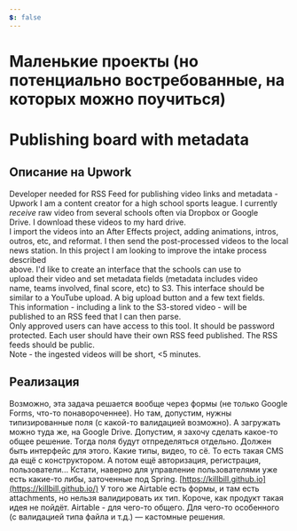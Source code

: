 ```yaml
---
💲: false
---
```

# Маленькие проекты (но потенциально востребованные, на которых можно поучиться)
# Publishing board with metadata
## Описание на Upwork
Developer needed for RSS Feed for publishing video links and metadata - Upwork
I am a content creator for a high school sports league. I currently  
*receive* raw video from several schools often via Dropbox or Google  
Drive. I download these videos to my hard drive.  
I import the videos into an After Effects project, adding animations, intros, outros, etc, and reformat.
I then send the post-processed videos to the local news station.
In this project I am looking to improve the intake process described  
above. I'd like to create an interface that the schools can use to  
upload their video and set metadata fields (metadata includes video  
name, teams involved, final score, etc) to S3. This interface should be  
similar to a YouTube upload. A big upload button and a few text fields.  
This information - including a link to the S3-stored video - will be  
published to an RSS feed that I can then parse.  
Only approved users can have access to this tool. It should be password  
protected. Each user should have their own RSS feed published. The RSS  
feeds should be public.  
Note - the ingested videos will be short, <5 minutes.
## Реализация
Возможно, эта задача решается вообще через формы (не только Google Forms, что-то понавороченнее). Но там, допустим, нужны типизированные поля (с какой-то валидацией возможно). А загружать можно туда же, на Google Drive.
Допустим, я захочу сделать какое-то общее решение. Тогда поля будут отпределяться отдельно. Должен быть интерфейс для этого. Какие типы, видео, то сё. То есть такая CMS да ещё с конструктором.
А потом ещё авторизация, регистрация, пользователи...
Кстати, наверно для управление пользователями уже есть какие-то либы, заточенные под Spring. [https://killbill.github.io](https://killbill.github.io/)
У того же Airtable есть формы, и там есть attachments, но нельзя валидировать их тип.
Короче, как продукт такая идея не пойдёт. Airtable - для чего-то общего. Для чего-то особенного (с валидацией типа файла и т.д.) — кастомные решения.